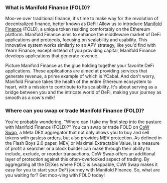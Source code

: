 <h3>What is Manifold Finance (FOLD)?</h3>

<p>Moo-ve over traditional finance, it's time to make way for the revolution of decentralized finance, better known as DeFi! Allow us to introduce <a href="https://manifoldfinance.com" rel="nofollow noopener noreferrer" target="_blank">Manifold Finance</a> (FOLD), a unique token residing comfortably on the Ethereum platform. Manifold Finance aims to enhance the middleware market of DeFi applications and protocols, focusing on scalability and usability. This innovative system works similarly to an APY strategy, like you'd find with Yearn Finance, except instead of you providing capital, Manifold Finance develops applications that generate revenue.</p>

<p>Picture Manifold Finance as the glue holding together your favorite DeFi applications. These applications are aimed at providing services that generate revenue, a prime example of which is YCabal. And don't worry, Manifold Finance takes the health of the entire Ethereum ecosystem to heart, with a mission to contribute to its scalability. It's about serving as a bridge between you and the intricate world of DeFi, making your journey as smooth as a cow's milk!</p>

<h3>Where can you swap or trade Manifold Finance (FOLD)?</h3>

<p>You're probably wondering, "Where can I take my first step into the pasture with Manifold Finance (FOLD)?" You can swap or trade FOLD on <a href="https://swap.cow.fi/" rel="noopener" target="_blank">CoW Swap</a>, a Meta DEX aggregator that not only allows you to buy and sell tokens with gasless orders, but also provides MEV protection. As defined in the Flash Boys 2.0 paper, MEV, or Maximal Extractable Value, is a measure of profit a searcher or a block builder can make through their ability to include, exclude, or reorder transactions. CoW Swap offers an additional layer of protection against this often-overlooked aspect of trading. By aggregating all the DEXes where FOLD is swappable, CoW Swap makes it easy for you to start your DeFi journey with Manifold Finance. So, what are you waiting for? Get moo-ving with FOLD today!</p>
